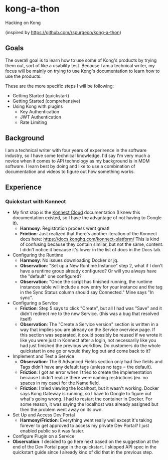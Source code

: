 # kong-a-thon
Hacking on Kong

(inspired by https://github.com/rspurgeon/kong-a-thon)

## Goals
The overall goal is to learn how to use some of Kong's products by trying them out, sort of like a usability test. Because I am a technical writer, my focus will be mainly on trying to use Kong's documentation to learn how to use the products.

These are the more specific steps I will be following:
- Getting Started (quickstart)
- Getting Started (comprehensive)
- Using Kong with plugins
  - Key Authentication
  - JWT Authentication
  - Rate Limiting

## Background
I am a technical writer with four years of experirence in the software industry, so I have some technical knowledge. I'd say I'm very much a novice when it comes to API technology as my background is in MDM software. I learn best by doing and like to use a combination of documentation and videos to figure out how something works. 

## Experience
### Quickstart with Konnect
- My first stop is the [Konnect Cloud](https://docs.konghq.com/konnect/) documentation (I knew this documentation existed, so I have the advantage of not having to Google it). 
  - **Harmony**: Registration process went great!
  - **Friction**: Just realized that there's another iteration of the Konnect docs here: https://docs.konghq.com/konnect-platform/ This is kind of confusing because they contain similar, but not the same, content. I didn't notice it because it's lower in the list of docs in the Docs tab.
- Configuring the Runtime
  - **Harmony**: No issues downloading Docker or jq. 
  - **Observation**: "Set up a New Runtime Instance" step 2, what if I don't have a runtime group already configured? Or will you always have the "default" one configured? 
  - **Observation**: "Once the script has finished running, the runtime instances table will include a new entry for your instance and the tag in the Sync Status column should say Connected." Mine says "In sync".
- Configuring a Service
  - **Friction**: Step 5 says to click "Create", but all I had was "Save" and it didn't redirect me to the new Service. (this was a bug that resolved itself)
  - **Observation**: The "Create a Service version" section is written in a way that implies you are already on the Service overview page. If this section was separated, it could possibly be reused if we wrote it like you were just in Konnect after a login, not necessarily like you had just finished the previous workflow. Do customers do the whole quickstart in one go or would they log out and come back to it? 
- Implement and Test a Service
  - **Observation**: The 6 Advanced Fields section only had five fields and Tags didn't have any default tags (unless no tags = the default).
  - **Friction**: I got an error when I tried to create the implementation because I didn't realize there were naming restrictions (ex. no spaces in my case) for the Name field.
  - **Friction**: I tried viewing the localhost, but it wasn't working. Docker says Kong Gateway is running, so I have to Google to figure out what's going wrong. I had to restart the container in Docker. For some reason, it was saying the localhost was already assigned but then the problem went away on its own.
- Set Up and Access Dev Portal
  - **Harmony/Friction**: Everything went really well except it's taking forever to get approved to access my private Dev Portal? I just enabled public so it was faster.
-  Configure Plugin on a Service
  -  **Observation**: I decided to go here next based on the suggestion at the end of the Dev Portal page in the quickstart. I skipped API spec in the quickstart guide since I already kind of did that in the previous step.
